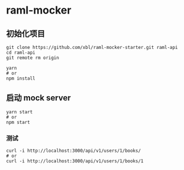 # raml-mocker

## 初始化项目
```shell
git clone https://github.com/xbl/raml-mocker-starter.git raml-api
cd raml-api
git remote rm origin
```

```shell
yarn
# or
npm install
```
## 启动 mock server
```shell
yarn start
# or
npm start
```
### 测试
```shell
curl -i http://localhost:3000/api/v1/users/1/books/
# or
curl -i http://localhost:3000/api/v1/users/1/books/1
```
